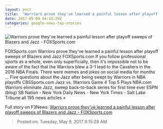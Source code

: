 ```yaml
---
layout: post
title:  "Warriors prove they've learned a painful lesson after playoff sweeps of Blazers and Jazz - FOXSports.com"
date: 2017-05-09 04:15:29Z
categories: google-news-top-stories
---
```


![Warriors prove they've learned a painful lesson after playoff sweeps of Blazers and Jazz - FOXSports.com](http://b.fssta.com/uploads/2017/05/050617-nba-golden-state-warriors-utah-jazz-stephen-curry.vresize.1200.630.high.0.jpg)

FOXSports.com Warriors prove they've learned a painful lesson after playoff sweeps of Blazers and Jazz FOXSports.com If you follow professional sports as a whole, even only superficially, then it's impossible not to be aware of the fact that the Warriors blew a 3-1 lead to the Cavaliers in the 2016 NBA Finals. There were memes and jokes on social media for months ... Five questions about the Jazz after being swept by Warriors in NBA playoffs CBSSports.com Jazz vs. Warriors Game 4 Top 5 Plays NBA.com Warriors eliminate Jazz, sweep back-to-back series for first time ever ESPN (blog) SB Nation - New York Daily News - New York Times - Salt Lake Tribune all 195 news articles »


Full story on F3News: [Warriors prove they've learned a painful lesson after playoff sweeps of Blazers and Jazz - FOXSports.com](http://www.f3nws.com/n/GZJUqG)

> Posted on: Tuesday, May 9, 2017 9:15:29 AM
